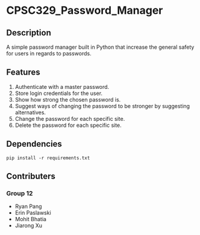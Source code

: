 # CPSC329_Password_Manager

## Description
A simple password manager built in Python that increase the general safety for users in regards to passwords.


## Features
1. Authenticate with a master password.
2. Store login credentials for the user.
3. Show how strong the chosen password is.
4. Suggest ways of changing the password to be stronger by suggesting alternatives.
5. Change the password for each specific site.
6. Delete the password for each specific site.


## Dependencies
```
pip install -r requirements.txt
```

## Contributers
### Group 12
* Ryan Pang  
* Erin Paslawski  
* Mohit Bhatia  
* Jiarong Xu
